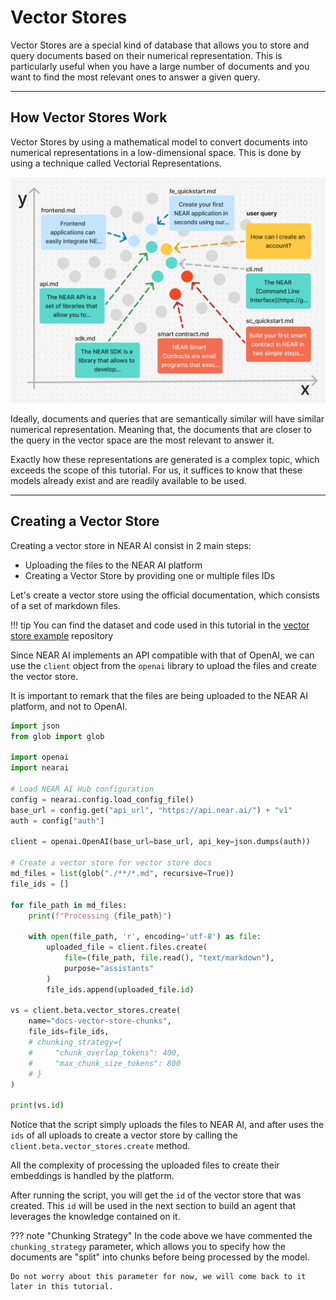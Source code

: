 # Vector Stores

Vector Stores are a special kind of database that allows you to store and query documents based on their numerical representation. This is particularly useful when you have a large number of documents and you want to find the most relevant ones to answer a given query.

---

## How Vector Stores Work

Vector Stores by using a mathematical model to convert documents into numerical representations in a low-dimensional space. This is done by using a technique called Vectorial Representations.

![alt text](vector-space.png)

Ideally, documents and queries that are semantically similar will have similar numerical representation. Meaning that, the documents that are closer to the query in the vector space are the most relevant to answer it.

Exactly how these representations are generated is a complex topic, which exceeds the scope of this tutorial. For us, it suffices to know that these models already exist and are readily available to be used.

---

## Creating a Vector Store

Creating a vector store in NEAR AI consist in 2 main steps:

- Uploading the files to the NEAR AI platform
- Creating a Vector Store by providing one or multiple files IDs

Let's create a vector store using the official documentation, which consists of a set of markdown files.

!!! tip
    You can find the dataset and code used in this tutorial in the [vector store example](https://github.com/gagdiez/docs-ai/tree/main/docs-gpt/dataset) repository

Since NEAR AI implements an API compatible with that of OpenAI, we can use the `client` object from the `openai` library to upload the files and create the vector store.

It is important to remark that the files are being uploaded to the NEAR AI platform, and not to OpenAI.


```python
import json
from glob import glob

import openai
import nearai

# Load NEAR AI Hub configuration
config = nearai.config.load_config_file()
base_url = config.get("api_url", "https://api.near.ai/") + "v1"
auth = config["auth"]

client = openai.OpenAI(base_url=base_url, api_key=json.dumps(auth))

# Create a vector store for vector store docs
md_files = list(glob("./**/*.md", recursive=True))
file_ids = []

for file_path in md_files:
    print(f"Processing {file_path}")

    with open(file_path, 'r', encoding='utf-8') as file:
        uploaded_file = client.files.create(
            file=(file_path, file.read(), "text/markdown"),
            purpose="assistants"
        )
        file_ids.append(uploaded_file.id)

vs = client.beta.vector_stores.create(
    name="docs-vector-store-chunks",
    file_ids=file_ids,
    # chunking_strategy={
    #     "chunk_overlap_tokens": 400,
    #     "max_chunk_size_tokens": 800
    # }
)

print(vs.id)
```

Notice that the script simply uploads the files to NEAR AI, and after uses the `ids` of all uploads to create a vector store by calling the `client.beta.vector_stores.create` method.

All the complexity of processing the uploaded files to create their embeddings is handled by the platform.

After running the script, you will get the `id` of the vector store that was created. This `id` will be used in the next section to build an agent that leverages the knowledge contained on it.

??? note "Chunking Strategy"
    In the code above we have commented the `chunking_strategy` parameter, which allows you to specify how the documents are "split" into chunks before being processed by the model.

    Do not worry about this parameter for now, we will come back to it later in this tutorial.